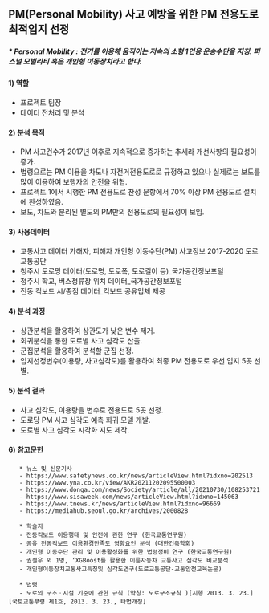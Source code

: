 ## PM(Personal Mobility) 사고 예방을 위한 PM 전용도로 최적입지 선정
##### * Personal Mobility : 전기를 이용해 움직이는 저속의 소형 1인용 운송수단을 지칭. 퍼스널 모빌리티 혹은 개인형 이동장치라고 한다.

#### 1) 역할
- 프로젝트 팀장
- 데이터 전처리 및 분석

#### 2) 분석 목적 
- PM 사고건수가 2017년 이후로 지속적으로 증가하는 추세라 개선사항의 필요성이 증가. 
- 법령으로는 PM 이용을 차도나 자전거전용도로로 규정하고 있으나 실제로는 보도를 많이 이용하여 보행자의 안전을 위협. 
- 프로젝트 1에서 시행한 PM 전용도로 찬성 문항에서 70% 이상 PM 전용도로 설치에 찬성하였음.
- 보도, 차도와 분리된 별도의 PM만의 전용도로의 필요성이 보임.

#### 3) 사용데이터 
- 교통사고 데이터 가해자, 피해자 개인형 이동수단(PM) 사고정보 2017-2020 도로교통공단
- 청주시 도로망 데이터(도로명, 도로폭, 도로길이 등)_국가공간정보포털
- 청주시 학교, 버스정류장 위치 데이터_국가공간정보포털
- 전동 킥보드 시/종점 데이터_킥보드 공유업체 제공 
       
#### 4) 분석 과정
- 상관분석을 활용하여 상관도가 낮은 변수 제거. 
- 회귀분석을 통한 도로별 사고 심각도 산출. 
- 군집분석을 활용하여 분석할 군집 선정. 
- 입지선정변수(이용량, 사고심각도)를 활용하여 최종 PM 전용도로 우선 입지 5곳 선별. 

#### 5) 분석 결과
- 사고 심각도, 이용량을 변수로 전용도로 5곳 선정.
- 도로당 PM 사고 심각도 예측 회귀 모델 개발. 
- 도로별 사고 심각도 시각화 지도 제작.

#### 6) 참고문헌
       * 뉴스 및 신문기사
       - https://www.safetynews.co.kr/news/articleView.html?idxno=202513
       - https://www.yna.co.kr/view/AKR20211202095500003
       - https://www.donga.com/news/Society/article/all/20210730/108253721
       - https://www.sisaweek.com/news/articleView.html?idxno=145063
       - https://www.tnews.kr/news/articleView.html?idxno=96669
       - https://mediahub.seoul.go.kr/archives/2000828

       * 학술지
       - 전동킥보드 이용행태 및 안전에 관한 연구 (한국교통연구원)
       - 공유 전동킥보드 이용환경만족도 영향요인 분석 (대한건축학회)
       - 개인형 이동수단 관리 및 이용활성화를 위한 법령정비 연구 (한국교통연구원)
       - 권철우 외 1명, ‘XGBoost를 활용한 이륜자동차 교통사고 심각도 비교분석
       - 개인형이동장치교통사고특징및 심각도연구(도로교통공단-교통안전교육논문)

       * 법령
       - 도로의 구조ㆍ시설 기준에 관한 규칙 (약칭: 도로구조규칙 )[시행 2013. 3. 23.][국토교통부령 제1호, 2013. 3. 23., 타법개정]

